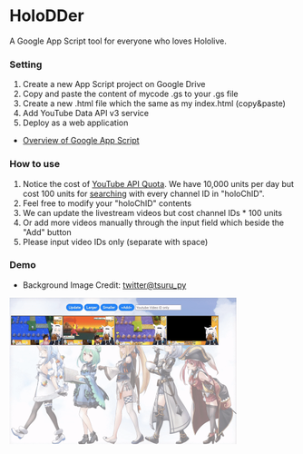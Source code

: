 # HoloDDer
A Google App Script tool for everyone who loves Hololive.

### Setting
1. Create a new App Script project on Google Drive
2. Copy and paste the content of mycode .gs to your .gs file
3. Create a new .html file which the same  as my index.html (copy&paste)
4. Add YouTube Data API v3 service
5. Deploy as a web application
- [Overview of Google App Script](https://developers.google.com/apps-script/overview)

### How to use
1. Notice the cost of [YouTube API Quota](https://developers.google.com/youtube/v3/getting-started#quota). We have 10,000 units per day but cost 100 units for [searching](https://developers.google.com/youtube/v3/docs/search/list) with every channel ID in "holoChID".
2. Feel free to modify your "holoChID" contents
3. We can update the livestream videos but cost channel IDs * 100 units
4. Or add more videos manually through the input field which beside the "Add" button
5. Please input video IDs only (separate with space)

### Demo
- Background Image Credit: [twitter@tsuru_py](https://twitter.com/tsuru_py/status/1467466242391175171)

<img src="./demo/demo.gif" width="400" height="258"/>